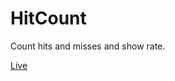 HitCount
========

Count hits and misses and show rate.

[Live](https://tkojitu.github.io/HitCount/)

